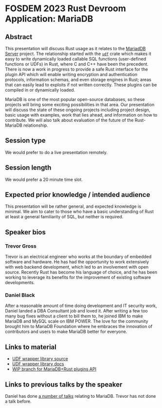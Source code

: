 # FOSDEM 2023 Rust Devroom Application: MariaDB

## Abstract

This presentation will discuss Rust usage as it relates to the
[MariadDB Server](https://mariadb.org/about/) project. The relationship started
with the [`udf`] crate which makes it easy to write dynamically loaded callable
SQL functions (user-defined functions or UDFs) in Rust, where C and C++ have
been the precedent. There is now a work in progress to provide a safe Rust
interface for the plugin API which will enable writing encryption and
authentication protocols, information schemas, and even storage engines in Rust;
areas that can easily lead to exploits if not written correctly. These plugins
can be compiled in or dynamically loaded.  

MariaDB is one of the most popular open-source databases, so these projects will
bring some exciting possibilities in that area. Our presentation will discuss
the state of these ongoing projects including project design, basic usage with
examples, work that lies ahead, and information on how to contribute. We will
also talk about evaluation of the future of the Rust-MariaDB relationship.

[`udf`]: https://docs.rs/udf/latest/udf/

## Session type

We would prefer to do a live presentation remotely.


## Session length

We would prefer a 20 minute time slot.


## Expected prior knowledge / intended audience

This presentation will be rather general, and expected knowledge is minimal. We
aim to cater to those who have a basic understanding of Rust at least a general
familiarity of SQL, but neither is required.


## Speaker bios

### Trevor Gross

Trevor is an electrical engineer who works at the boundary of embedded software
and hardware. He has had the opportunity to work extensively with web backend
development, which led to an involvement with open source. Recently Rust has
become his language of choice, and he has been working to leverage its benefits
for the improvement of existing software developments.

### Daniel Black

After a reasonable amount of time doing development and IT security work, Daniel
landed a DBA Consultant job and loved it. After writing a few too many bug fixes
without a client to bill them to, he joined IBM to make MariaDB and MySQL scale
on IBM POWER. The love for the community brought him to MariaDB Foundation where
he embraces the innovation of contributors and users to make MariaDB better for
everyone.


## Links to material

* [UDF wrapper library source](https://github.com/pluots/sql-udf)
* [UDF wrapper library docs](https://docs.rs/udf/latest/udf/)
* [WIP branch for MariaDB+Rust plugins API](https://github.com/pluots/mariadb-server/tree/rust)


## Links to previous talks by the speaker

Daniel has done [a number of talks](https://www.youtube.com/results?search_query=daniel+black+mariadb)
relating to MariaDB. Trevor has not done a talk before.
